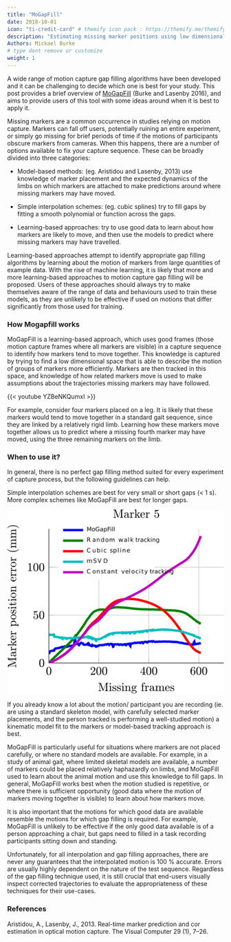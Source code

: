 ```yaml
---
title: "MoGapFill"
date: 2018-10-01
icon: "ti-credit-card" # themify icon pack : https://themify.me/themify-icons
description: "Estimating missing marker positions using low dimensional Kalman smoothing"
Authors: Mickael Burke
# type dont remove or customize
weight: 1
---
```


A wide range of motion capture gap filling algorithms have been developed and it can be challenging to decide which one is best for your study. This post provides a brief overview of [MoGapFill](https://www.sciencedirect.com/science/article/pii/S0021929016304766?via%3Dihub) (Burke and Lasenby 2016), and aims to provide users of this tool with some ideas around when it is best to apply it.

Missing markers are a common occurrence in studies relying on motion capture. Markers can fall off users, potentially ruining an entire experiment, or simply go missing for brief periods of time if the motions of participants obscure markers from cameras. When this happens, there are a number of options available to fix your capture sequence. These can be broadly divided into three categories:

 * Model-based methods: (eg. Aristidou and Lasenby, 2013) use knowledge of marker placement and the expected dynamics of the limbs on which markers are attached to make predictions around where missing markers may have moved.

 * Simple interpolation schemes: (eg. cubic splines) try to fill gaps by fitting a smooth polynomial or function across the gaps.

 * Learning-based approaches: try to use good data to learn about how markers are likely to move, and then use the models to predict where missing markers may have travelled.

Learning-based approaches attempt to identify appropriate gap filling algorithms by learning about the motion of markers from large quantities of example data. With the rise of machine learning, it is likely that more and more learning-based approaches to motion capture gap filling will be proposed. Users of these approaches should always try to make themselves aware of the range of data and behaviours used to train these models, as they are unlikely to be effective if used on motions that differ significantly from those used for training.

### How Mogapfill works

MoGapFill is a learning-based approach, which uses good frames (those motion capture frames where all markers are visible) in a capture sequence to identify how markers tend to move together. This knowledge is captured by trying to find a low dimensional space that is able to describe the motion of groups of markers more efficiently. Markers are then tracked in this space, and knowledge of how related markers move is used to make assumptions about the trajectories missing markers may have followed.


{{< youtube YZBeNKQumxI >}}


For example, consider four markers placed on a leg. It is likely that these markers would tend to move together in a standard gait sequence, since they are linked by a relatively rigid limb. Learning how these markers move together allows us to predict where a missing fourth marker may have moved, using the three remaining markers on the limb.

### When to use it?

In general, there is no perfect gap filling method suited for every experiment of capture process, but the following guidelines can help.

Simple interpolation schemes are best for very small or short gaps (< 1 s). More complex schemes like MoGapFill are best for longer gaps.

![kalmanGapFillingMarkers](markersFilling.png)

If you already know a lot about the motion/ participant you are recording (ie. are using a standard skeleton model, with carefully selected marker placements, and the person tracked is performing a well-studied motion) a kinematic model fit to the markers or model-based tracking approach is best.

MoGapFill is particularly useful for situations where markers are not placed carefully, or where no standard models are available. For example, in a study of animal gait, where limited skeletal models are available, a number of markers could be placed relatively haphazardly on limbs, and MoGapFill used to learn about the animal motion and use this knowledge to fill gaps. In general, MoGapFill works best when the motion studied is repetitive, or where there is sufficient opportunity (good data where the motion of markers moving together is visible) to learn about how markers move.

It is also important that the motions for which good data are available resemble the motions for which gap filling is required. For example, MoGapFill is unlikely to be effective if the only good data available is of a person approaching a chair, but gaps need to filled in a task recording participants sitting down and standing.

Unfortunately, for all interpolation and gap filling approaches, there are never any guarantees that the interpolated motion is 100 % accurate. Errors are usually highly dependent on the nature of the test sequence. Regardless of the gap filling technique used, it is still crucial that end-users visually inspect corrected trajectories to evaluate the appropriateness of these techniques for their use-cases.

### References

Aristidou, A., Lasenby, J., 2013. Real-time marker prediction and cor estimation in optical motion capture. The Visual Computer 29 (1), 7–26.
